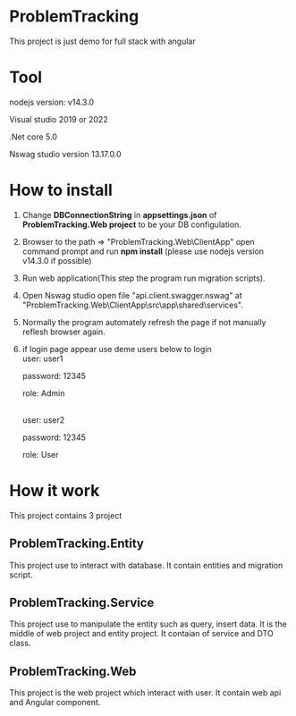 # ProblemTracking
This project is just demo for full stack with angular

# Tool
nodejs version: v14.3.0

Visual studio 2019 or 2022

.Net core 5.0

Nswag studio version 13.17.0.0

# How to install 
1. Change **DBConnectionString** in **appsettings.json** of **ProblemTracking.Web project** to be your DB configulation.
2. Browser to the path => "ProblemTracking.Web\ClientApp" open command prompt and run **npm install** (please use nodejs version v14.3.0 if possible)
3. Run web application(This step the program run migration scripts).
4. Open Nswag studio open file "api.client.swagger.nswag" at "ProblemTracking.Web\ClientApp\src\app\shared\services".
5. Normally the program automately refresh the page if not manually reflesh browser again.
6. if login page appear use deme users below to login <br/>
    user: user1 
    
    password: 12345
    
    role: Admin
    
    <br/>
    user: user2
    
    password: 12345
    
    role: User
    

# How it work
This project contains 3 project 
## ProblemTracking.Entity
This project use to interact with database. It contain entities and migration script.

## ProblemTracking.Service
This project use to manipulate the entity such as query, insert data. It is the middle of web project and entity project. It contaian of service and DTO class.

## ProblemTracking.Web
This project is the web project which interact with user. It contain web api and Angular component.


